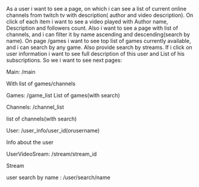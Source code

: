 As a user i want to see a page, on which i can see a list of current online channels from twitch tv with description( author and video description). 
On click of each item i want to see a video played with Author name, Description and followers count.
Also i want to see a page with list of channels, and i can filter it by name ascending and descending(search by name).
On page /games i want to see top list of games currently available, and i can search by any game.
Also provide search by streams.
If i click on user information i want to see full description of this user and List of his subscriptions.
So we i want to see next pages:

Main: /main

   With list of games/channels
   
Games: /game_list
   List of games(with search)
   
Channels: /channel_list

   list of channels(with search)
   
User: /user_info/user_id(orusername)

   Info about the user
   
UserVideoSream: /stream/stream_id

  Stream
  
user search by name : /user/search/name
